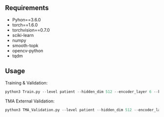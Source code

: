 ## Requirements
* Pyhon==3.6.0
* torch==1.6.0
* torchvision==0.7.0
* sciki-learn
* numpy
* smooth-topk
* opencv-python
* tqdm

## Usage

Training & Validation:
``` python
python3 Train.py --level patient --hidden_dim 512 --encoder_layer 6 --k_sample 3 --tau 0.5 --save_path 'path/to/save/' --label 'path/to/label pickle file' --use_kather_data True --epoch 60 --lr 3e-4 --evaluate_mode kfold --kfold 5
```
TMA External Validation:
``` python
python3 TMA_Validation.py --level patient --hidden_dim 512 --encoder_layer 6 --k_sample 3 -- tau 0.5 --save_path 'path/to/saved/weights' --label 'path/to/label pickle file' --evaluate_mode kfold --kfold 5
```


